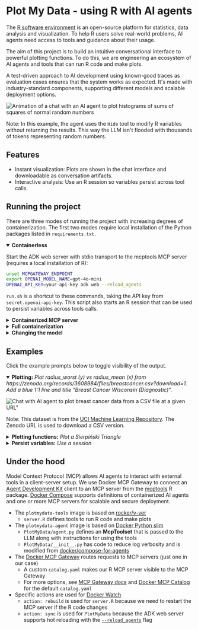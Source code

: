 # Plot My Data - using R with AI agents

The [R software environment] is an open-source platform for statistics, data analysis and visualization.
To help R users solve real-world problems, AI agents need access to tools and guidance about their usage.

The aim of this project is to build an intuitive conversational interface to powerful plotting functions.
To do this, we are engineering an ecosystem of AI agents and tools that can run R code and make plots.

A test-driven approach to AI development using known-good traces as evaluation cases ensures that the system works as expected.
It's made with industry-standard components, supporting different models and scalable deployment options.

![Animation of a chat with an AI agent to plot histograms of sums of squares of normal random numbers](https://chnosz.net/guest/plotmydata/test-animated.gif)

Note: In this example, the agent uses the `Hide` tool to modify R variables without returning the results.
This way the LLM isn't flooded with thousands of tokens representing random numbers.

## Features

- Instant visualization: Plots are shown in the chat interface and downloadable as conversation artifacts.
- Interactive analysis: Use an R session so variables persist across tool calls.

## Running the project

There are three modes of running the project with increasing degrees of containerization.
The first two modes require local installation of the Python packages listed in `requirements.txt`.

<details open>
<summary><strong>Containerless</strong></summary>

Start the ADK web server with stdio transport to the mcptools MCP server (requires a local installation of R):

```sh
unset MCPGATEWAY_ENDPOINT
export OPENAI_MODEL_NAME=gpt-4o-mini
OPENAI_API_KEY=your-api-key adk web --reload_agents
```

`run.sh` is a shortcut to these commands, taking the API key from `secret.openai-api-key`.
This script also starts an R session that can be used to persist variables across tools calls.
</details>

<details>
<summary><strong>Containerized MCP server</strong></summary>

Start the ADK web server with SSE transport to Docker's MCP Gateway:

This requires the plotmydata-tools and docker/mcp-gateway images (see below):

```sh
docker mcp gateway run --catalog=./catalog.yaml --servers=r-mcp --transport=sse --port=8811
```

In a different terminal:

```sh
export MCPGATEWAY_ENDPOINT=http://127.0.0.1:8811
export OPENAI_MODEL_NAME=gpt-4o-mini
OPENAI_API_KEY=your-api-key adk web --reload_agents
```
</details>

<details>
<summary><strong>Full containerization</strong></summary>

First, build the project.
This creates a compose **project** (plotmydata) and three **images** (plotmydata-tools, plotmydata-agent, docker/mcp-gateway):

```sh
docker compose build
```

Next, put your OpenAI API key (`sk-proj-...`) in `secret.openai-api-key`.
Then run the project:

```sh
docker compose up
```

Press `w` to start watching file changes.
Alternatively, use this command so changes to the R and Python code on the host computer are reflected in the running project.

```sh
docker compose watch
```
</details>

<details>
<summary><strong>Changing the model</strong></summary>

The remote LLM is gpt-4o-mini.
If you want to use a different one, change it in `entrypoint.sh`.

To use a local LLM running on your GPU, install [Docker Model Runner] before running this command.

```sh
docker compose -f compose.yaml -f model-runner.yaml up
```

The local LLM is [Gemma 3]; this can be changed in `model-runner.yaml`.
</details>

## Examples

Click the example prompts below to toggle visibility of the output.

<details open>
<summary><strong>Plotting:</strong> <i>Plot radius_worst (y) vs radius_mean (x) from https://zenodo.org/records/3608984/files/breastcancer.csv?download=1. Add a blue 1:1 line and title "Breast Cancer Wisconsin (Diagnostic)".</i></summary>

![Chat with AI agent to plot breast cancer data from a CSV file at a given URL"](https://chnosz.net/guest/plotmydata/breast-cancer.png)

Note: This dataset is from the [UCI Machine Learning Repository]. The Zenodo URL is used to download a CSV version.
</details>

<details>
<summary><strong>Plotting functions:</strong> <i>Plot a Sierpiński Triangle</i></summary>

<img width="50%" alt="Chat with AI agent to plot Sierpiński Triangle" src="https://chnosz.net/guest/plotmydata/sierpinski-triangle.png" />

Note: This dataset is from the [UCI Machine Learning Repository]. The Zenodo URL is used to download a CSV version.
</details>

<details>
<summary><strong>Persist variables:</strong> <i>Use a session</i></summary>

The full prompt history:
- Use a session
- Save 100 random numbers from a normal distribution in x
- Run y = x^2
- Plot a histogram of y

![Chat with AI agent to use an R session"](https://chnosz.net/guest/plotmydata/use-session.png)
</details>

## Under the hood

Model Context Protocol (MCP) allows AI agents to interact with external tools in a client-server setup.
We use Docker MCP Gateway to connect an [Agent Development Kit] client to an MCP server from the [mcptools] R package.
[Docker Compose] supports definitions of containerized AI agents and one or more MCP servers for scalable and secure deployment.

- The `plotmydata-tools` image is based on [rocker/v-ver]
  - `server.R` defines tools to run R code and make plots
- The `plotmydata-agent` image is based on [Docker Python slim]
  - `PlotMyData/agent.py` defines an **McpToolset** that is passed to the LLM along with instructions for using the tools
  - `PlotMyData/__init__.py` has code to reduce log verbosity and is modified from [docker/compose-for-agents]
- The [Docker MCP Gateway] routes requests to MCP servers (just one in our case)
  - A custom `catalog.yaml` makes our R MCP server visible to the MCP Gateway
  - For more options, see [MCP Gateway docs] and [Docker MCP Catalog] for the default `catalog.yaml`
- Specific actions are used for [Docker Watch]
  - `action: rebuild` is used for `server.R` because we need to restart the MCP server if the R code changes
  - `action: sync` is used for `PlotMyData` because the ADK web server supports hot reloading with the
    [`--reload_agents`](https://github.com/google/adk-python/commit/e545e5a570c1331d2ed8fda31c7244b5e0f71584) flag

[R software environment]: https://www.r-project.org/
[Docker Compose]: https://docs.docker.com/compose/
[Agent Development Kit]: https://google.github.io/adk-docs/
[mcptools]: https://github.com/posit-dev/mcptools
[Docker MCP Gateway]: https://docs.docker.com/ai/mcp-gateway/
[Docker Model Runner]: https://docs.docker.com/ai/model-runner/
[Gemma 3]: https://deepmind.google/models/gemma/gemma-3/
[MCP Gateway docs]: https://github.com/docker/mcp-gateway/blob/main/docs/mcp-gateway.md
[Docker MCP Catalog]: http://desktop.docker.com/mcp/catalog/v2/catalog.yaml
[rocker/v-ver]: https://rocker-project.org/images/versioned/r-ver
[Docker Python slim]: https://hub.docker.com/_/python/#pythonversion-slim
[docker/compose-for-agents]: https://github.com/docker/compose-for-agents
[Docker Watch]: https://docs.docker.com/compose/how-tos/file-watch/
[R help page on Distributions]: https://stat.ethz.ch/R-manual/R-devel/library/stats/html/Distributions.html
[UCI Machine Learning Repository]: https://doi.org/10.24432/C5DW2B

